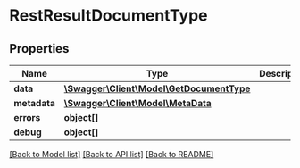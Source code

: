 # RestResultDocumentType

## Properties

 Name         | Type                                                            | Description | Notes      
--------------|-----------------------------------------------------------------|-------------|------------
 **data**     | [**\Swagger\Client\Model\GetDocumentType**](GetDocumentType.md) |             | [optional] 
 **metadata** | [**\Swagger\Client\Model\MetaData**](MetaData.md)               |             | [optional] 
 **errors**   | **object[]**                                                    |             | [optional] 
 **debug**    | **object[]**                                                    |             | [optional] 

[[Back to Model list]](../../README.md#documentation-for-models) [[Back to API list]](../../README.md#documentation-for-api-endpoints) [[Back to README]](../../README.md)


